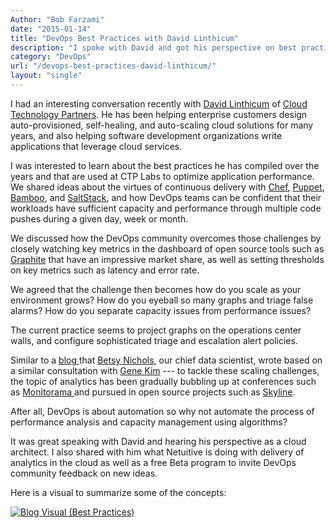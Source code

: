 ```yaml
---
Author: "Bob Farzami"
date: "2015-01-14"
title: "DevOps Best Practices with David Linthicum"
description: "I spoke with David and got his perspective on best practices as a cloud architect, and shared what Metricly is doing with analytics delivery in the cloud."
category: "DevOps"
url: "/devops-best-practices-david-linthicum/"
layout: "single"
---
```



I had an interesting conversation recently with [David Linthicum](https://www.cloudtp.com/who-we-are/our-people/) of [Cloud Technology Partners](https://www.cloudtp.com/). He has been helping enterprise customers design auto-provisioned, self-healing, and auto-scaling cloud solutions for many years, and also helping software development organizations write applications that leverage cloud services.

I was interested to learn about the best practices he has compiled over the years and that are used at CTP Labs to optimize application performance. We shared ideas about the virtues of continuous delivery with [Chef](https://www.chef.io/), [Puppet](https://puppet.com/), [Bamboo](https://www.atlassian.com/software/bamboo), and [SaltStack](https://saltstack.com/), and how DevOps teams can be confident that their workloads have sufficient capacity and performance through multiple code pushes during a given day, week or month.

We discussed how the DevOps community overcomes those challenges by closely watching key metrics in the dashboard of open source tools such as [Graphite](https://graphite.readthedocs.io/en/latest/) that have an impressive market share, as well as setting thresholds on key metrics such as latency and error rate.

We agreed that the challenge then becomes how do you scale as your environment grows? How do you eyeball so many graphs and triage false alarms? How do you separate capacity issues from performance issues?

The current practice seems to project graphs on the operations center walls, and configure sophisticated triage and escalation alert policies.

Similar to a [blog ](/devops-moving-advanced-analytics)that [Betsy Nichols](/about-us), our chief data scientist, wrote based on a similar consultation with [Gene Kim](http://www.realgenekim.me/) --- to tackle these scaling challenges, the topic of analytics has been gradually bubbling up at conferences such as [Monitorama ](http://monitorama.com/)and pursued in open source projects such as [Skyline](https://github.com/etsy/skyline).

After all, DevOps is about automation so why not automate the process of performance analysis and capacity management using algorithms?

It was great speaking with David and hearing his perspective as a cloud architect.  I also shared with him what Netuitive is doing with delivery of analytics in the cloud as well as a free Beta program to invite DevOps community feedback on new ideas.

Here is a visual to summarize some of the concepts:

[![Blog Visual (Best Practices)](https://s3-us-west-2.amazonaws.com/com-netuitive-app-usw2-public/wp-content/uploads/2016/03/visual.png)](https://s3-us-west-2.amazonaws.com/com-netuitive-app-usw2-public/wp-content/uploads/2016/03/visual.png)
